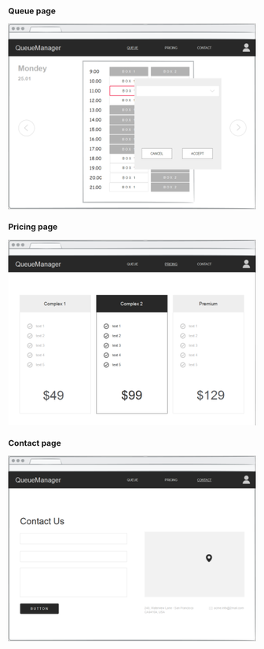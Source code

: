### Queue page
<p align="center">
  <img src="https://github.com/timy2517/QueueManager/blob/master/mockups/select.png">
</p>

### Pricing page
<p align="center">
  <img src="https://github.com/timy2517/QueueManager/blob/master/mockups/pricing.png">
</p>

### Contact page
<p align="center">
  <img src="https://github.com/timy2517/QueueManager/blob/master/mockups/contact.png">
</p>
